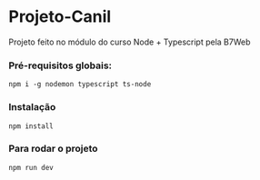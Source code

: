 # Projeto-Canil
Projeto feito no módulo do curso Node + Typescript pela B7Web

### Pré-requisitos globais:
`npm i -g nodemon typescript ts-node`

### Instalação
`npm install`

### Para rodar o projeto
`npm run dev`